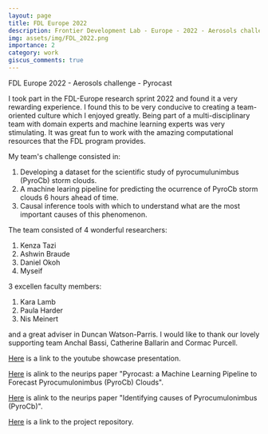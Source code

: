 ```yaml
---
layout: page
title: FDL Europe 2022
description: Frontier Development Lab - Europe - 2022 - Aerosols challenge
img: assets/img/FDL_2022.png
importance: 2
category: work
giscus_comments: true
---
```


FDL Europe 2022 - Aerosols challenge - Pyrocast

I took part in the FDL-Europe research sprint 2022 and found it a very rewarding experience. I found this to be very conducive to creating a team-oriented culture which I enjoyed greatly. Being part of a multi-disciplinary team with domain experts and machine learning experts was very stimulating. It was great fun to work with the amazing computational resources that the FDL program provides.

My team's challenge consisted in: 
1. Developing a dataset for the scientific study of pyrocumulunimbus (PyroCb) storm clouds.
2. A machine learing pipeline for predicting the ocurrence of PyroCb storm clouds 6 hours ahead of time.
3. Causal inference tools with which to understand what are the most important causes of this phenomenon.

The team consisted of 4 wonderful researchers: 
1. Kenza Tazi
2. Ashwin Braude
3. Daniel Okoh
4. Myseif

3 excellen faculty members: 
1. Kara Lamb
2. Paula Harder
3. Nis Meinert

and a great adviser in Duncan Watson-Parris. I would like to thank our lovely supporting team Anchal Bassi, Catherine Ballarin and Cormac Purcell. 


[Here](https://www.youtube.com/watch?v=mAccr79BmDo&pp=ygUYZmRsIGV1cm9wZSAyMDIyIHNob3djYXNl) is a link to the youtube showcase presentation.

[Here](https://www.climatechange.ai/papers/neurips2022/71) is alink to the neurips paper "Pyrocast: a Machine Learning Pipeline to Forecast Pyrocumulonimbus (PyroCb) Clouds". 

[Here](https://openreview.net/forum?id=rM6HO4h1MI) is alink to the neurips paper "Identifying causes of Pyrocumulonimbus (PyroCb)". 

[Here](https://spaceml.org/repo/project/63691212f97150000d504d4d) is a link to the project repository. 


